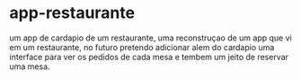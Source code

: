 # app-restaurante
um app de cardapio de um restaurante, uma reconstruçao de um app que vi em um restaurante, no futuro pretendo adicionar alem do cardapio uma interface para ver os
pedidos de cada mesa e tembem um jeito de reservar uma mesa.
